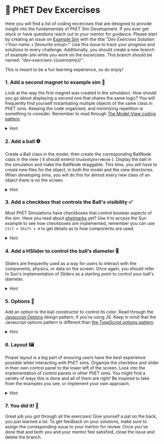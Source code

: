 # :muscle: PhET Dev Excercises 

Here you will find a list of coding excercises that are designed to provide insight into the fundamentals of PhET Sim Development. If you ever get stuck or have questions reach out to your mentor for guidance. Please start by creating an issue on [Example Sim](https://github.com/phetsims/example-sim) with the title *"Dev Exercises Solution: \<Your name + favourite emoji\>"*. Use this issue to track your progress and solutions to every challenge. Additionally, you should create a new branch of example-sim while you work on the excercises. This branch should be named: *"dev-exercises-{{username}}"*.

This is meant to be a fun learning experience, so do enjoy!

### 1. Add a second magnet to example sim :magnet:
Look at the way the first magnet was created in the simulation. How should you go about displaying a second one that shares the same logic? You will frequently find yourself instantiating multiple objects of the same class in PhET sims. Keeping the code organized, and minimizing repetition is something to consider. Remember to read through [The Model-View coding pattern](https://github.com/phetsims/phet-info/blob/master/doc/phet-software-design-patterns.md#model-view-controller-mvc).

<details><summary>Hint</summary>Look into `MagnetsScreenView.js` to see how the magnet is added to the screen. There will be a model field for the magnet, so you'll have to work your way around that in `MagnetsModel.js`...</details>

### 2. Add a ball :soccer:
Create a Ball class in the model, then create the corresponding BallNode class in the view ( it should extend `ShadedSphereNode` ). Display the ball in the simulation and make the BallNode draggable. This time, you will have to create new files for the object, in both the model and the view directories. When developing sims, you will do this for almost every new class of an object there is on the screen.

<details><summary>Hint</summary>You can make the contents of `Ball.js` (The model) very similar to `BarMagnet.js`. As for the Node, read through the constructor documentation of `ShadedSphereNode.js` to know what to add to the `super()` call.</details>

### 3. Add a checkbox that controls the Ball's visibility :white_check_mark:
Most PhET Simulations have checkboxes that control boolean aspects of the sim. Have you read about [phetmarks](https://github.com/phetsims/phet-info/blob/master/doc/new-dev-onboarding.md#phetmarks) yet? Use it to access the Sun example to see how checkboxes are implemented, remember you can use `Ctrl + Shift + H` to get details as to how components are used.

<details><summary>Hint</summary>Look into `MagnetsControlPanel` in example-sim, that's where you have to add the Checkbox. Also, checkboxes get a Property as their first parameter, so you should probably give it the `visibleProperty` of Ball.</details>

### 4. Add a HSlider to control the ball’s diameter :level_slider:
Sliders are frequently used as a way for users to interact with the components, physics, or data on the screen. Once again, you should refer to Sun's implementation of Sliders as a starting point to control your ball's diameter.

<details><summary>Hint</summary>Try passing in the BallNode's radius or diameter properties to the slider, and don't forget to use `link` to ensure these changes are being communicated between the components.</details>

### 5. Options :art:
Add an option to the ball constructor to control its color. Read through the [Javascript Options](https://github.com/phetsims/phet-info/blob/master/doc/phet-software-design-patterns.md#options-and-config-javascript) design pattern, if you're using JS. Keep in mind that the Javascript options pattern is different than [the TypeScript options pattern](https://github.com/phetsims/phet-info/blob/master/doc/phet-software-design-patterns.md#options-typescript). 

<details><summary>Hint</summary> You can look into `ShadedSphereNodeOptions` to know what options you can play with.</details>

### 6. Layout :framed_picture:
Proper layout is a big part of ensuring users have the best experience possible when interacting with PhET sims. Organize the checkbox and slider in their own control panel to the lower left of the screen. Look into the implementation of control panels in other PhET sims. You might find a variety of ways this is done and all of them are right! Be inspired to take from the examples you see, or implement your own approach. 

<details><summary>Hint</summary> In PhETmarks, Scenery/layout-documentation is the best place to learn about all the amazing tools that have been built for layout management. Start there to discover what tools you have at your disposal, and narrow down the approach you want to use.</details>

### 7. You did it! :tada:
Great job you got through all the exercises! Give yourself a pat on the back, you just learned a lot. To get feedback on your solutions, make sure to assign the corresponding issue to your mentor for review. Once you've done that and both you and your mentor feel satisfied, close the issue and delete the branch. 
